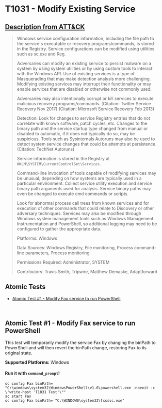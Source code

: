 # T1031 - Modify Existing Service
## [Description from ATT&CK](https://attack.mitre.org/wiki/Technique/T1031)
<blockquote>Windows service configuration information, including the file path to the service's executable or recovery programs/commands, is stored in the Registry. Service configurations can be modified using utilities such as sc.exe and Reg.

Adversaries can modify an existing service to persist malware on a system by using system utilities or by using custom tools to interact with the Windows API. Use of existing services is a type of Masquerading that may make detection analysis more challenging. Modifying existing services may interrupt their functionality or may enable services that are disabled or otherwise not commonly used.

Adversaries may also intentionally corrupt or kill services to execute malicious recovery programs/commands. (Citation: Twitter Service Recovery Nov 2017) (Citation: Microsoft Service Recovery Feb 2013)

Detection: Look for changes to service Registry entries that do not correlate with known software, patch cycles, etc. Changes to the binary path and the service startup type changed from manual or disabled to automatic, if it does not typically do so, may be suspicious. Tools such as Sysinternals Autoruns may also be used to detect system service changes that could be attempts at persistence. (Citation: TechNet Autoruns) 

Service information is stored in the Registry at <code>HKLM\SYSTEM\CurrentControlSet\Services</code>.

Command-line invocation of tools capable of modifying services may be unusual, depending on how systems are typically used in a particular environment. Collect service utility execution and service binary path arguments used for analysis. Service binary paths may even be changed to execute cmd commands or scripts.

Look for abnormal process call trees from known services and for execution of other commands that could relate to Discovery or other adversary techniques. Services may also be modified through Windows system management tools such as Windows Management Instrumentation and PowerShell, so additional logging may need to be configured to gather the appropriate data.

Platforms: Windows

Data Sources: Windows Registry, File monitoring, Process command-line parameters, Process monitoring

Permissions Required: Administrator, SYSTEM

Contributors: Travis Smith, Tripwire, Matthew Demaske, Adaptforward</blockquote>

## Atomic Tests

- [Atomic Test #1 - Modify Fax service to run PowerShell](#atomic-test-1---modify-fax-service-to-run-powershell)


<br/>

## Atomic Test #1 - Modify Fax service to run PowerShell
This test will temporarily modify the service Fax by changing the binPath to PowerShell
and will then revert the binPath change, restoring Fax to its original state.

**Supported Platforms:** Windows


#### Run it with `command_prompt`!
```
sc config Fax binPath= "C:\windows\system32\WindowsPowerShell\v1.0\powershell.exe -noexit -c \"write-host 'T1031 Test'\""
sc start Fax
sc config Fax binPath= "C:\WINDOWS\system32\fxssvc.exe"
```
<br/>
